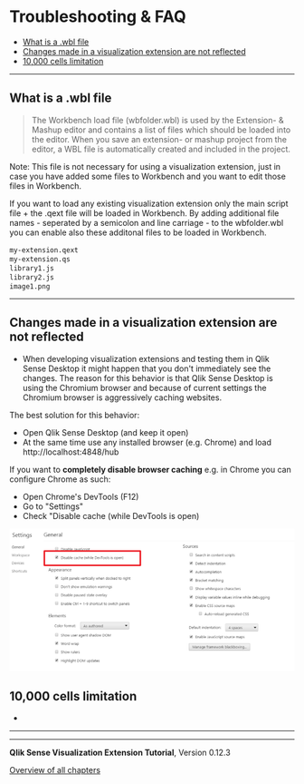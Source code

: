 # Troubleshooting &amp; FAQ

<!-- toc -->

- [What is a .wbl file](#what-is-a-wbl-file)
- [Changes made in a visualization extension are not reflected](#changes-made-in-a-visualization-extension-are-not-reflected)
- [10,000 cells limitation](#10-000-cells-limitation)

<!-- tocstop -->

---


## What is a .wbl file
> The Workbench load file (wbfolder.wbl) is used by the Extension- & Mashup editor and contains a list of files which should be loaded into the editor.
When you save an extension- or mashup project from the editor, a WBL file is automatically created and included in the project.

Note: This file is not necessary for using a visualization extension, just in case you have added some files to Workbench and you want to edit those files in Workbench.

If you want to load any existing visualization extension only the main script file + the .qext file will be loaded in Workbench.
By adding additional file names - seperated by a semicolon and line carriage - to the wbfolder.wbl you can enable also these additonal files to be loaded in Workbench.

```text
my-extension.qext
my-extension.qs
library1.js
library2.js
image1.png
```

---

## Changes made in a visualization extension are not reflected
* When developing visualization extensions and testing them in Qlik Sense Desktop it might happen that you don't immediately see the changes.
The reason for this behavior is that Qlik Sense Desktop is using the Chromium browser and because of current settings the Chromium browser is aggressively caching websites.

The best solution for this behavior:

- Open Qlik Sense Desktop (and keep it open)
- At the same time use any installed browser (e.g. Chrome) and load http://localhost:4848/hub

If you want to **completely disable browser caching** e.g. in Chrome you can configure Chrome as such:

- Open Chrome's DevTools (F12)
- Go to "Settings"
- Check "Disable cache (while DevTools is open)


![](../faq/images/changes-not-reflected_DevToolsSettings.png)  

## 10,000 cells limitation
* 

--- 


---
**Qlik Sense Visualization Extension Tutorial**, Version 0.12.3<br/>


[Overview of all chapters](https://github.com/stefanwalther/qliksense-extension-tutorial/blob/master/tutorial/readme.md)